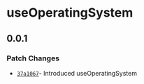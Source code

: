 # useOperatingSystem

## 0.0.1

### Patch Changes

- [`37a1067`](https://github.com/changeelog/react-hooks/commit/37a1067f3b676101e8e10655fa7c0a626c9486b2)- Introduced useOperatingSystem
